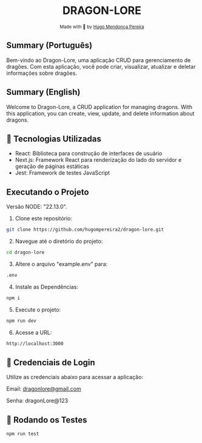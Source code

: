 <h1 align="center"> DRAGON-LORE </h1>

<div align="center">
  <sub> Made with 💖 by
    <a href="https://github.com/hugompereira2">Hugo Mendonça Pereira</a>
  </sub>
</div>

## Summary (Português)

Bem-vindo ao Dragon-Lore, uma aplicação CRUD para gerenciamento de dragões. Com esta aplicação, você pode criar, visualizar, atualizar e deletar informações sobre dragões.

## Summary (English)

Welcome to Dragon-Lore, a CRUD application for managing dragons. With this application, you can create, view, update, and delete information about dragons.

## 🚀 Tecnologias Utilizadas ##

- React: Biblioteca para construção de interfaces de usuário
- Next.js: Framework React para renderização do lado do servidor e geração de páginas estáticas
- Jest: Framework de testes JavaScript

## Executando o Projeto

Versão NODE: "22.13.0".

1. Clone este repositório:
```sh
git clone https://github.com/hugompereira2/dragon-lore.git
```
2. Navegue até o diretório do projeto:
```sh
cd dragon-lore
```
3. Altere o arquivo "example.env" para:
```sh
.env
```
4. Instale as Dependências:
```sh
npm i
```
5. Execute o projeto:
```sh
npm run dev
```
6. Acesse a URL:
```sh
http://localhost:3000
```

## 🔑 Credenciais de Login ##

Utilize as credenciais abaixo para acessar a aplicação:

Email: dragonlore@gmail.com

Senha: dragonLore@123

## 🧪 Rodando os Testes ##

```sh
npm run test
```
